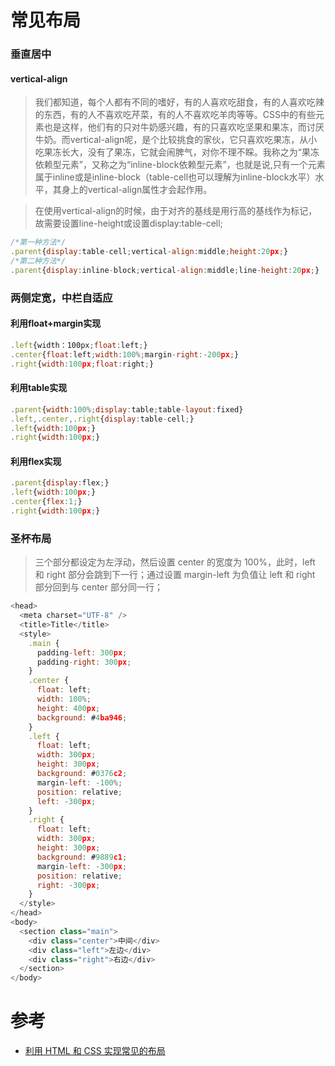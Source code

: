 
# 常见布局
### 垂直居中
#### vertical-align
> 我们都知道，每个人都有不同的嗜好，有的人喜欢吃甜食，有的人喜欢吃辣的东西，有的人不喜欢吃芹菜，有的人不喜欢吃羊肉等等。CSS中的有些元素也是这样，他们有的只对牛奶感兴趣，有的只喜欢吃坚果和果冻，而讨厌牛奶。而vertical-align呢，是个比较挑食的家伙，它只喜欢吃果冻，从小吃果冻长大，没有了果冻，它就会闹脾气，对你不理不睬。我称之为“果冻依赖型元素”，又称之为“inline-block依赖型元素”，也就是说,只有一个元素属于inline或是inline-block（table-cell也可以理解为inline-block水平）水平，其身上的vertical-align属性才会起作用。

> 在使用vertical-align的时候，由于对齐的基线是用行高的基线作为标记，故需要设置line-height或设置display:table-cell;

``` Javascript
/*第一种方法*/
.parent{display:table-cell;vertical-align:middle;height:20px;}
/*第二种方法*/
.parent{display:inline-block;vertical-align:middle;line-height:20px;}
```

### 两侧定宽，中栏自适应
#### 利用float+margin实现
``` Javascript
.left{width：100px;float:left;}
.center{float:left;width:100%;margin-right:-200px;}
.right{width:100px;float:right;}
```
#### 利用table实现
```Javascript
.parent{width:100%;display:table;table-layout:fixed}
.left,.center,.right{display:table-cell;}
.left{width:100px;}
.right{width:100px;}
```
#### 利用flex实现
``` Javascript
.parent{display:flex;}
.left{width:100px;}
.center{flex:1;}
.right{width:100px;}
```

### 圣杯布局
> 三个部分都设定为左浮动，然后设置 center 的宽度为 100%，此时，left 和 right 部分会跳到下一行；通过设置 margin-left 为负值让 left 和 right 部分回到与 center 部分同一行；
``` Javascript
<head>
  <meta charset="UTF-8" />
  <title>Title</title>
  <style>
    .main {
      padding-left: 300px;
      padding-right: 300px;
    }
    .center {
      float: left;
      width: 100%;
      height: 400px;
      background: #4ba946;
    }
    .left {
      float: left;
      width: 300px;
      height: 300px;
      background: #0376c2;
      margin-left: -100%;
      position: relative;
      left: -300px;
    }
    .right {
      float: left;
      width: 300px;
      height: 300px;
      background: #9889c1;
      margin-left: -300px;
      position: relative;
      right: -300px;
    }
  </style>
</head>
<body>
  <section class="main">
    <div class="center">中间</div>
    <div class="left">左边</div>
    <div class="right">右边</div>
  </section>
</body>
```
# 参考
* [利用 HTML 和 CSS 实现常见的布局](https://segmentfault.com/a/1190000003931851)
